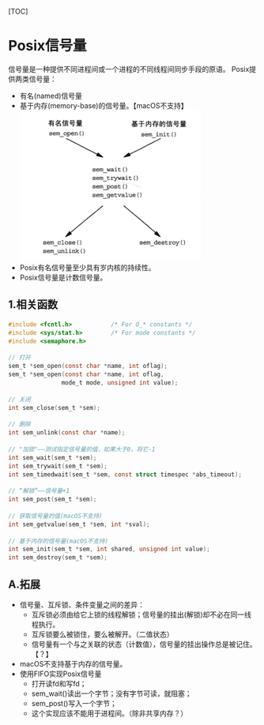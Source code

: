 [TOC]

# Posix信号量
信号量是一种提供不同进程间或一个进程的不同线程间同步手段的原语。
Posix提供两类信号量：
* 有名(named)信号量
* 基于内存(memory-base)的信号量。【macOS不支持】
![Posix信号量的函数调用](./posix_semabphore_functions.png)
* Posix有名信号量至少具有岁内核的持续性。
* Posix信号量是计数信号量。

## 1.相关函数
```c
#include <fcntl.h>           /* For O_* constants */
#include <sys/stat.h>        /* For mode constants */
#include <semaphore.h>

// 打开
sem_t *sem_open(const char *name, int oflag);
sem_t *sem_open(const char *name, int oflag,
               mode_t mode, unsigned int value);

// 关闭
int sem_close(sem_t *sem);

// 删除
int sem_unlink(const char *name);

// "加锁"——测试指定信号量的值，如果大于0，将它-1
int sem_wait(sem_t *sem);
int sem_trywait(sem_t *sem);
int sem_timedwait(sem_t *sem, const struct timespec *abs_timeout);

// “解锁”——信号量+1
int sem_post(sem_t *sem);

// 获取信号量的值(macOS不支持)
int sem_getvalue(sem_t *sem, int *sval);

// 基于内存的信号量(macOS不支持)
int sem_init(sem_t *sem, int shared, unsigned int value);
int sem_destroy(sem_t *sem);
```

## A.拓展
* 信号量、互斥锁、条件变量之间的差异：
    * 互斥锁必须由给它上锁的线程解锁；信号量的挂出(解锁)却不必在同一线程执行。
    * 互斥锁要么被锁住，要么被解开。（二值状态）
    * 信号量有一个与之关联的状态（计数值），信号量的挂出操作总是被记住。【？】
* macOS不支持基于内存的信号量。
* 使用FIFO实现Posix信号量
    * 打开读fd和写fd；
    * sem_wait()读出一个字节；没有字节可读，就阻塞；
    * sem_post()写入一个字节；
    * 这个实现应该不能用于进程间。（除非共享内存？）